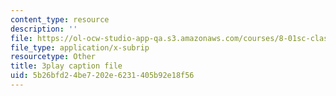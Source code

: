 ```yaml
---
content_type: resource
description: ''
file: https://ol-ocw-studio-app-qa.s3.amazonaws.com/courses/8-01sc-classical-mechanics-fall-2016/5b26bfd24be7202e6231405b92e18f56_lufK0UlJ7aE.srt
file_type: application/x-subrip
resourcetype: Other
title: 3play caption file
uid: 5b26bfd2-4be7-202e-6231-405b92e18f56
---
```

